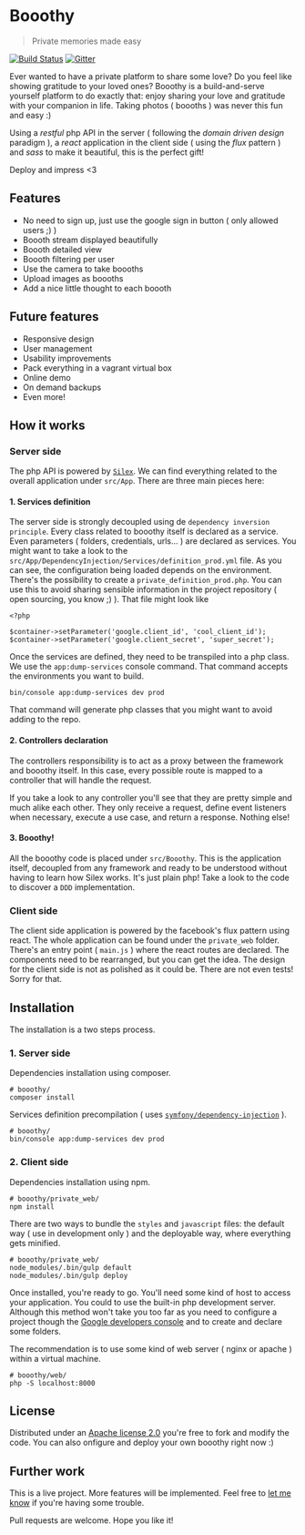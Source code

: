# Booothy
> Private memories made easy

[![Build Status](https://travis-ci.org/aeony/booothy.svg?branch=master)](https://travis-ci.org/aeony/booothy)
[![Gitter](https://badges.gitter.im/Join%20Chat.svg)](https://gitter.im/aeony/booothy?utm_source=badge&utm_medium=badge&utm_campaign=pr-badge)

Ever wanted to have a private platform to share some love?
Do you feel like showing gratitude to your loved ones?
Booothy is a build-and-serve yourself platform to do exactly that: enjoy sharing your love and
gratitude with your companion in life. Taking photos ( boooths ) was never this fun and
easy :)

Using a _restful_ php API in the server ( following the _domain driven design_ paradigm ), a
_react_ application in the client side ( using the _flux_ pattern ) and _sass_ to make it
beautiful, this is the perfect gift!

Deploy and impress <3


## Features
- No need to sign up, just use the google sign in button ( only allowed users ;) )
- Boooth stream displayed beautifully
- Boooth detailed view
- Boooth filtering per user
- Use the camera to take boooths
- Upload images as boooths
- Add a nice little thought to each boooth


## Future features
- Responsive design
- User management
- Usability improvements
- Pack everything in a vagrant virtual box
- Online demo
- On demand backups
- Even more!


## How it works
### Server side
The php API is powered by [`Silex`][silex]. We can find everything related to the overall application under
`src/App`. There are three main pieces here:

#### 1. Services definition
The server side is strongly decoupled using de `dependency inversion principle`. Every class
related to booothy itself is declared as a service. Even parameters ( folders, credentials,
urls... ) are declared as services. You might want to take a look to the
`src/App/DependencyInjection/Services/definition_prod.yml` file. As you can see, the configuration
being loaded depends on the environment. There's the possibility to create a
`private_definition_prod.php`. You can use this to avoid sharing sensible information in the
project repository ( open sourcing, you know ;) ). That file might look like

```
<?php

$container->setParameter('google.client_id', 'cool_client_id');
$container->setParameter('google.client_secret', 'super_secret');
```

Once the services are defined, they need to be transpiled into a php class. We use the
`app:dump-services` console command. That command accepts the environments you want to build.

```
bin/console app:dump-services dev prod
```

That command will generate php classes that you might want to avoid adding to the repo.

#### 2. Controllers declaration
The controllers responsibility is to act as a proxy between the framework and booothy itself.
In this case, every possible route is mapped to a controller that will handle the request.

If you take a look to any controller you'll see that they are pretty simple and much alike
each other. They only receive a request, define event listeners when necessary, execute a use case,
and return a response. Nothing else!

#### 3. Booothy!
All the booothy code is placed under `src/Booothy`. This is the application itself, decoupled
from any framework and ready to be understood without having to learn how Silex works. It's just
plain php! Take a look to the code to discover a `DDD` implementation.

### Client side
The client side application is powered by the facebook's flux pattern using react. The whole
application can be found under the `private_web` folder. There's an entry point ( `main.js` )
where the react routes are declared. The components need to be rearranged, but you can get the
idea. The design for the client side is not as polished as it could be. There are not even tests!
Sorry for that.


## Installation
The installation is a two steps process.

### 1. Server side
Dependencies installation using composer.
```
# booothy/
composer install
```

Services definition precompilation ( uses [`symfony/dependency-injection`][dic] ).
```
# booothy/
bin/console app:dump-services dev prod
```

### 2. Client side
Dependencies installation using npm.
```
# booothy/private_web/
npm install
```

There are two ways to bundle the `styles` and `javascript` files: the default way ( use in
development only ) and the deployable way, where everything gets minified.
```
# booothy/private_web/
node_modules/.bin/gulp default
node_modules/.bin/gulp deploy
```

Once installed, you're ready to go. You'll need some kind of host to access your application. You
could to use the built-in php development server. Although this method won't take you too far as
you need to configure a project though the [Google developers console][gdc] and to create and
declare some folders.

The recommendation is to use some kind of web server ( nginx or apache ) within a virtual machine.
```
# booothy/web/
php -S localhost:8000
```


## License
Distributed under an [Apache license 2.0][al2] you're free to fork and modify the code. You can
also onfigure and deploy your own booothy right now :)


## Further work
This is a live project. More features will be implemented. Feel free to [let me know][issues] if
you're having some trouble.

Pull requests are welcome. Hope you like it!

[dic]: https://packagist.org/packages/symfony/dependency-injection
[gdc]: https://console.developers.google.com
[silex]: http://silex.sensiolabs.org/
[al2]: http://www.apache.org/licenses/LICENSE-2.0
[issues]: https://github.com/aeony/booothy/issues